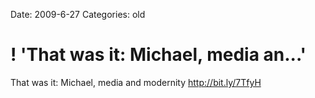 Date: 2009-6-27
Categories: old

# ! 'That was it: Michael, media an...'

That was it: Michael, media and modernity <a href="http://bit.ly/7TfyH" rel="nofollow">http://bit.ly/7TfyH</a>
